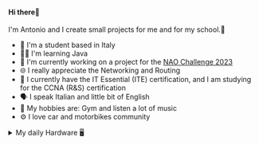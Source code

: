 <h4 align="left"> Hi there👋 </h3>

I'm Antonio and I create small projects for me and for my school.🎒 <br>

- 📒 I'm a student based in Italy
- 👨‍💻 I'm learning Java
- 🤖 I'm currently working on a project for the [NAO Challenge 2023](https://www.naochallenge.it/)
- 🌐 I really appreciate the Networking and Routing
- 📶 I currently have the IT Essential (ITE) certification, and I am studying for the CCNA (R&S) certification
- 🗣️ I speak Italian and little bit of English
- 💭 My hobbies are: Gym and listen a lot of music
- ⚙️ I love car and motorbikes community


<details>
<summary> 
My daily Hardware 🖥️
</summary>
<br>

My Laptop: [MacBook Air 13](https://support.apple.com/kb/sp714?locale=it_IT)

CPU: [Ryzen 5 3600](https://www.amd.com/en/products/cpu/amd-ryzen-5-3600)

MOBO: [MSI B450 GPM](https://www.msi.com/Motherboard/B450-GAMING-PLUS-MAX)

VGA: [GTX 1650 Super](https://www.zotac.com/it/product/graphics_card/zotac-gaming-geforce-gtx-1650-super-twin-fan)

RAM: [Kingston HyperX Fury 16GB](https://www.kingston.com/en/memory/search/discontinuedmodels?partid=HX432C16PB3A/16)

PSU: [Corsair VS650](https://www.corsair.com/it/en/Categories/Products/Power-Supply-Units/vs-series-config-2018/p/CP-9020172-EU)

SSD: [XPG Gammix 256GB](https://www.xpg.com/it/xpg/596?tab=spec)

CASE: [Cooler Master Masterbox 511 RGB](https://www.coolermaster.com/catalog/legacy-products/cases/masterbox-mb511-rgb/)
 
</details>



